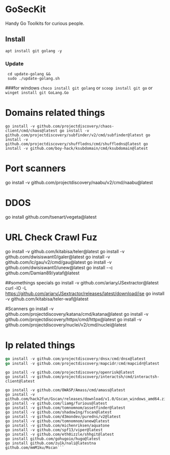# GoSecKit
Handy Go Toolkits for curious people.



## Install
`apt install git golang -y`
 
 ### Update
 ``` git clone https://github.com/udhos/update-golang &&
  cd update-golang &&
  sudo ./update-golang.sh
  ```
 
###for windows
`choco install git golang`
  or
`scoop install git go`
or
`winget install git GoLang.Go`


# Domains related things
`go install -v github.com/projectdiscovery/chaos-client/cmd/chaos@latest
go install -v github.com/projectdiscovery/subfinder/v2/cmd/subfinder@latest
go install -v github.com/projectdiscovery/shuffledns/cmd/shuffledns@latest
go install -v github.com/boy-hack/ksubdomain/cmd/ksubdomain@latest
`


# Port scanners
go install -v github.com/projectdiscovery/naabu/v2/cmd/naabu@latest


# DDOS
go install github.com/tsenart/vegeta@latest

# URL Check Crawl Fuz
go install -v github.com/kitabisa/teler@latest
go install -v github.com/dwisiswant0/galer@latest
go install -v github.com/lc/gau/v2/cmd/gau@latest
go install -v github.com/dwisiswant0/unew@latest
go install --c github.com/Damian89/yataf@latest

##somethings specials
go install -v github.com/ariary/JSextractor@latest
curl -lO -L https://github.com/ariary/JSextractor/releases/latest/download/jse
go install -v github.com/kitabisa/teler-waf@latest

#Scanners
go install -v github.com/projectdiscovery/katana/cmd/katana@latest
go install -v github.com/projectdiscovery/httpx/cmd/httpx@latest
go install -v github.com/projectdiscovery/nuclei/v2/cmd/nuclei@latest

# Ip related things
```go install -v github.com/projectdiscovery/asnmap/cmd/asnmap@latest
go install -v github.com/projectdiscovery/dnsx/cmd/dnsx@latest
go install -v github.com/projectdiscovery/mapcidr/cmd/mapcidr@latest
```

```
go install -v github.com/projectdiscovery/openrisk@latest
go install -v github.com/projectdiscovery/interactsh/cmd/interactsh-client@latest

go install -v github.com/OWASP/Amass/cmd/amass@latest
go install -v github.com/hack2fun/Gscan/releases/download/v1.0/Gscan_windows_amd64.zip
go install -v github.com/liamg/furious@latest
go install -v github.com/tomnomnom/assetfinder@latest
go install -v github.com/shadow1ng/fscan@latest
go install -v github.com/d3mondev/puredns/v2@latest
go install -v github.com/tomnomnom/anew@latest
go install -v github.com/michenriksen/aquatone
go install -v github.com/spf13/viper@latest
go install -v github.com/eth0izzle/shhgit@latest
go install github.com/gohugoio/hugo@latest
go install github.com/zu1k/nali@latestna
github.com/mmM1ku/Mscan```
